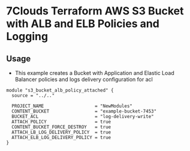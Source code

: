 # 7Clouds Terraform AWS S3 Bucket with ALB and ELB Policies and Logging

## Usage

* This example creates a Bucket with Application and Elastic Load Balancer policies and logs delivery configuration for acl

```hcl
module "s3_bucket_alb_policy_attached" {
  source = "../.."

  PROJECT_NAME                   = "NewModules"
  CONTENT_BUCKET                 = "example-bucket-7453"
  BUCKET_ACL                     = "log-delivery-write"
  ATTACH_POLICY                  = true
  CONTENT_BUCKET_FORCE_DESTROY   = true
  ATTACH_LB_LOG_DELIVERY_POLICY  = true
  ATTACH_ELB_LOG_DELIVERY_POLICY = true
}
```

